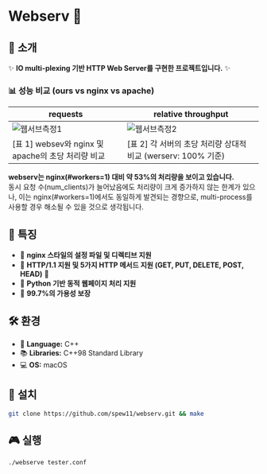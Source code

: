 # Webserv 🚀
  
## 🌟 소개
✨ **IO multi-plexing 기반 HTTP Web Server를 구현한 프로젝트입니다.** ✨  

### 📊 성능 비교 (ours vs nginx vs apache)
  
  |requests| relative throughput|
  |-------------------|--------------------- |
  |![웹서브측정1](https://github.com/user-attachments/assets/923d36e9-d77b-4bbc-b578-e860f3d67839)|![웹서브측정2](https://github.com/user-attachments/assets/e5c832ca-917f-4683-90bd-d9129744ac77)|
  |[표 1] websev와 nginx 및 apache의 초당 처리량 비교 | [표 2] 각 서버의 초당 처리량 상대적 비교 (werserv: 100% 기준) |

  **webserv는 nginx(#workers=1) 대비 약 53%의 처리량을 보이고 있습니다.**<br>
  동시 요청 수(num_clients)가 늘어났음에도 처리량이 크게 증가하지 않는 한계가 있으나, 이는 nginx(#workers=1)에서도 동일하게 발견되는 경향으로, multi-process를 사용할 경우 해소될 수 있을 것으로 생각됩니다.

## 🍰 특징
- 🍭 **nginx 스타일의 설정 파일 및 디렉티브 지원**
- 📡 **HTTP/1.1 지원 및 5가지 HTTP 메서드 지원 (GET, PUT, DELETE, POST, HEAD)** 📨  
- 🐍 **Python 기반 동적 웹페이지 처리 지원**
- 🎈 **99.7%의 가용성 보장**

## 🛠️ 환경 
- 📌 **Language:** C++  
- 📚 **Libraries:** C++98 Standard Library  
- 💻 **OS:** macOS  


## 🎨 설치
```bash
git clone https://github.com/spew11/webserv.git && make
```

## 🎮 실행

```bash
./webserve tester.conf
```
